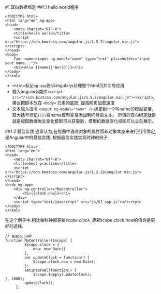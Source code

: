 #1.双向数据绑定
##1.1 hello world程序
```
<!DOCTYPE html>
<html lang="en" ng-app>
<head>
    <meta charset="UTF-8">
    <title>hello world</title>
    <script src="https://cdn.bootcss.com/angular.js/1.5.7/angular.min.js"></script>
</head>
<body>
    Your name:<input ng-model="name" type="text" placeholder="input your name..."/>
    <h1>Hello {{name||'World'}}</h1>
</body>
</html>
```
- `<html>`标记`ng-app`告诉angularjs处理整个html页并引导应用
- 载入angularjs类库`<script src="//cdn.bootcss.com/angular.js/1.5.7/angular.min.js"></script>`,建议把脚本放在 `<body>` 元素的底部, 
提高网页加载速度
- 文本输入指令 `<input ng-model="name" />` 绑定到一个叫name的模型变量。 双大括号标记`{{}}`将name模型变量添加到问候语文本。
所谓的双向绑定就是就是视图数据发生变化模型可以获取到，模型的数据变化视图可以立刻展示。

##1.2 最佳实践
通常认为,在视图中通过对象的属性而非对象本身来进行引用绑定,是Angular中的最佳实践.
根据最佳实践实现时钟的例子:
```
<!DOCTYPE html>
<html lang="en">
<head>
    <meta charset="UTF-8">
    <title>best practices</title>
    <script src="https://cdn.bootcss.com/angular.js/1.2.29/angular.min.js"></script>
</head>
<body ng-app>
    <div ng-controller="MyController">
        <h1>{{clock.now}}</h1>
    </div>
    <script type="text/javascript" src="js/02_app.js"></script>
</body>
</html>
```
在这个例子中,相比每秒钟都更新$scope.clock,更新$scope.clock.now的值会是更好的选择.
```
// 在app.js中
function MyController($scope) {
         $scope.clock = {
             now: new Date()
         };
         var updateClock = function() {
             $scope.clock.now = new Date()
         };
         setInterval(function() {
             $scope.$apply(updateClock);
}, 1000);
         updateClock();
     };
```
